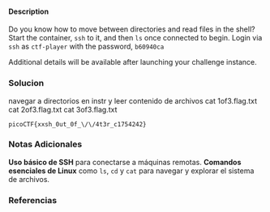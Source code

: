 #### Description

Do you know how to move between directories and read files in the shell? Start the container, `ssh` to it, and then `ls` once connected to begin. Login via `ssh` as `ctf-player` with the password, `b60940ca`

Additional details will be available after launching your challenge instance.
### Solucion
navegar a directorios en instr y leer contenido de archivos
cat 1of3.flag.txt
cat 2of3.flag.txt
cat 3of3.flag.txt


```
picoCTF{xxsh_0ut_0f_\/\/4t3r_c1754242}
```
### Notas Adicionales
**Uso básico de SSH** para conectarse a máquinas remotas.
**Comandos esenciales de Linux** como `ls`, `cd` y `cat` para navegar y explorar el sistema de archivos.
### Referencias
